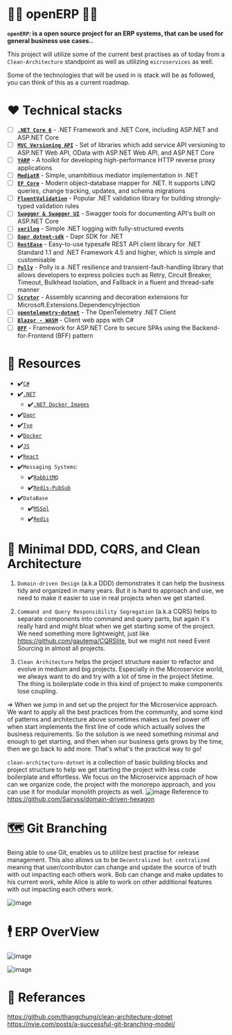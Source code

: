 # 👨‍💼 openERP 👩‍💼
**`openERP`: is a open source project for an ERP systems, that can be used for general business use cases..**

This project will utilize some of the current best practises as of today from a `Clean-Architecture` standpoint as well as utilizing `microservices` as well.

Some of the technologies that will be used in is stack will be as followed, you can think of this as a current roadmap. 

# :hearts: Technical stacks
- [ ] **[`.NET Core 6`](https://dotnet.microsoft.com/download)** - .NET Framework and .NET Core, including ASP.NET and ASP.NET Core
- [ ] **[`MVC Versioning API`](https://github.com/microsoft/aspnet-api-versioning)** - Set of libraries which add service API versioning to ASP.NET Web API, OData with ASP.NET Web API, and ASP.NET Core
- [ ] **[`YARP`](https://github.com/microsoft/reverse-proxy)** - A toolkit for developing high-performance HTTP reverse proxy applications
- [ ] **[`MediatR`](https://github.com/jbogard/MediatR)** - Simple, unambitious mediator implementation in .NET
- [ ] **[`EF Core`](https://github.com/dotnet/efcore)** - Modern object-database mapper for .NET. It supports LINQ queries, change tracking, updates, and schema migrations
- [ ] **[`FluentValidation`](https://github.com/FluentValidation/FluentValidation)** - Popular .NET validation library for building strongly-typed validation rules
- [ ] **[`Swagger & Swagger UI`](https://github.com/domaindrivendev/Swashbuckle.AspNetCore)** - Swagger tools for documenting API's built on ASP.NET Core
- [ ] **[`serilog`](https://github.com/serilog/serilog)** - Simple .NET logging with fully-structured events
- [ ] **[`Dapr dotnet-sdk`](https://github.com/dapr/dotnet-sdk)** - Dapr SDK for .NET
- [ ] **[`RestEase`](https://github.com/canton7/RestEase)** - Easy-to-use typesafe REST API client library for .NET Standard 1.1 and .NET Framework 4.5 and higher, which is simple and customisable
- [ ] **[`Polly`](https://github.com/App-vNext/Polly)** - Polly is a .NET resilience and transient-fault-handling library that allows developers to express policies such as Retry, Circuit Breaker, Timeout, Bulkhead Isolation, and Fallback in a fluent and thread-safe manner
- [ ] **[`Scrutor`](https://github.com/khellang/Scrutor)** - Assembly scanning and decoration extensions for Microsoft.Extensions.DependencyInjection
- [ ] **[`opentelemetry-dotnet`](https://github.com/open-telemetry/opentelemetry-dotnet)** - The OpenTelemetry .NET Client
- [ ] **[`Blazor - WASM`](https://dotnet.microsoft.com/apps/aspnet/web-apps/blazor)** - Client web apps with C#
- [ ] **[`BFF`](https://github.com/DuendeSoftware/BFF)** - Framework for ASP.NET Core to secure SPAs using the Backend-for-Frontend (BFF) pattern

# 🧰 Resources
- ✔️[`C#`](https://docs.microsoft.com/en-us/dotnet/csharp/)
- ✔️[`.NET`](https://github.com/dotnet/runtime)
  - ✔️[`.NET Docker Images`](https://github.com/dotnet/dotnet-docker)
- ✔️[`Dapr`](https://dapr.io/)
- ✔️[`Tye`](https://github.com/dotnet/tye)
- ✔️[`Docker`](https://www.docker.com/)
- ✔️[`JS`](https://www.javascript.com/)
- ✔️[`React`](https://reactjs.org/)
- ✔️`Messaging Systems`: 
  - ✔️[`RabbitMQ`](https://www.rabbitmq.com/)
  - ✔️[`Redis-PubSub`](https://redis.io/topics/pubsub)
- ✔️`DataBase`
  - ✔️[`MSSql`](https://www.microsoft.com/en-us/sql-server/sql-server-downloads)
  - ✔️[`Redis`](https://redis.io/)

# 🎇 Minimal DDD, CQRS, and Clean Architecture

1. `Domain-driven Design` (a.k.a DDD) demonstrates it can help the business tidy and organized in many years. But it is hard to approach and use, we need to make it easier to use in real projects when we get started.

2. `Command and Query Responsibility Segregation` (a.k.a CQRS) helps to separate components into command and query parts, but again it's really hard and might bloat when we get starting some of the project. We need something more lightweight, just like https://github.com/gautema/CQRSlite, but we might not need Event Sourcing in almost all projects.

3. `Clean Architecture` helps the project structure easier to refactor and evolve in medium and big projects. Especially in the Microservice world, we always want to do and try with a lot of time in the project lifetime. The thing is boilerplate code in this kind of project to make components lose coupling.

=> When we jump in and set up the project for the Microservice approach. We want to apply all the best practices from the community, and some kind of patterns and architecture above sometimes makes us feel power off when start implements the first line of code which actually solves the business requirements. So the solution is we need something minimal and enough to get starting, and then when our business gets grows by the time, then we go back to add more. That's what's the practical way to go!

`clean-architecture-dotnet` is a collection of basic building blocks and project structure to help we get starting the project with less code boilerplate and effortless. We focus on the Microservice approach of how can we organize code, the project with the monorepo approach, and you can use it for modular monolith projects as well.
![image](https://user-images.githubusercontent.com/38886930/126588300-459b31ca-cd22-4a5d-b480-6f49a436e5aa.png)
Reference to https://github.com/Sairyss/domain-driven-hexagon

# 🗺️ Git Branching 

Being able to use Git, enables us to utililze best practise for release management. This also allows us to be `Decentralized but centralized` meaning that user/contributor can change and update the source of truth with out impacting each others work. Bob can change and make updates to his current work, while Alice is able to work on other additional features with out impacting each others work.

![image](https://user-images.githubusercontent.com/38886930/126631098-393cd0e9-e3f1-40f9-b029-5e7cb7bc3413.png)


# 🕴️ ERP OverView
![image](https://user-images.githubusercontent.com/38886930/126584501-31ba227e-79ce-495e-97a0-9cd46ae2a187.png)

![image](https://user-images.githubusercontent.com/38886930/126584627-97dda151-3017-401b-988a-b12c1a0bb90f.png)



# 📰 Referances
https://github.com/thangchung/clean-architecture-dotnet
https://nvie.com/posts/a-successful-git-branching-model/
